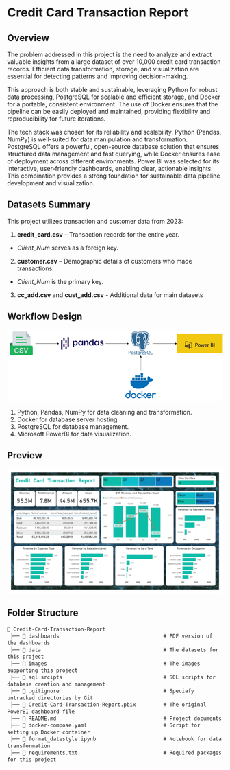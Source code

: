 # Credit Card Transaction Report

## Overview

The problem addressed in this project is the need to analyze and extract valuable insights from a large dataset of over 10,000 credit card transaction records. Efficient data transformation, storage, and visualization are essential for detecting patterns and improving decision-making.

This approach is both stable and sustainable, leveraging Python for robust data processing, PostgreSQL for scalable and efficient storage, and Docker for a portable, consistent environment. The use of Docker ensures that the pipeline can be easily deployed and maintained, providing flexibility and reproducibility for future iterations.

The tech stack was chosen for its reliability and scalability. Python (Pandas, NumPy) is well-suited for data manipulation and transformation. PostgreSQL offers a powerful, open-source database solution that ensures structured data management and fast querying, while Docker ensures ease of deployment across different environments. Power BI was selected for its interactive, user-friendly dashboards, enabling clear, actionable insights. This combination provides a strong foundation for sustainable data pipeline development and visualization.

## Datasets Summary

This project utilizes transaction and customer data from 2023:

1. **credit_card.csv** – Transaction records for the entire year.

- *Client_Num* serves as a foreign key.

2. **customer.csv** – Demographic details of customers who made transactions.

- *Client_Num* is the primary key.

3. **cc_add.csv** and **cust_add.csv** - Additional data for main datasets

## Workflow Design

![Diagram](images/CC-Report-Diagram.png)

1. Python, Pandas, NumPy for data cleaning and transformation.
2. Docker for database server hosting.
3. PostgreSQL for database management.
4. Microsoft PowerBI for data visualization.

## Preview

![Dashboard Screenshot](images/Credit_Card_Transactions_Report.jpg)

## Folder Structure

```
📂 Credit-Card-Transaction-Report
 ├── 📂 dashboards                                  # PDF version of the dashboards
 ├── 📂 data                                        # The datasets for this project
 ├── 📂 images                                      # The images supporting this project 
 ├── 📂 sql srcipts                                 # SQL scripts for database creation and management
 ├── 📜 .gitignore                                  # Speciafy untracked directories by Git
 ├── 📜 Credit-Card-Transaction-Report.pbix         # The original PowerBI dashboard file
 ├── 📜 README.md                                   # Project documents
 ├── 📜 docker-compose.yaml                         # Script for setting up Docker container
 ├── 📜 format_datestyle.ipynb                      # Notebook for data transformation
 ├── 📜 requirements.txt                            # Required packages for this project
```
